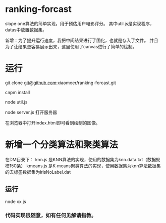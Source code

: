 # ranking-forcast
slope one算法的简单实现，用于预估用户电影评分。
其中util.js是实现程序，datas中放置数据集。

新增：为了提升运行速度，我把中间结果进行了固化，也就是存入了文件。
并且为了让结果更容易展示出来，这里使用了canvas进行了简单的绘制。


# 运行

git clone git@github.com:xiaomoer/ranking-forcast.git

cnpm install 

node util.js

node server.js 打开服务器

在浏览器中打开index.html即可看到绘制的图像。

# 新增一个分类算法和聚类算法

在DM目录下：
knn.js 是KNN算法的实现，使用的数据集为knn.data.txt（数据规模150条）
kmeans.js 是K-means聚类算法的实现，使用数据集为knn算法数据集的去标签数据集为irisNoLabel.dat

## 运行

node xx.js

### 代码实现很随意，如有任何见解请指教。

